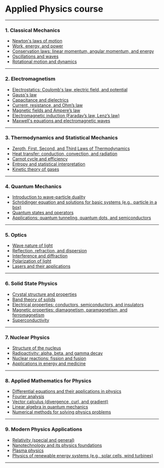 # Applied Physics course

---

### **1. Classical Mechanics**
- [Newton's laws of motion](https://github.com/aw-junaid/Quantum-Mechanics/blob/main/Applied%20Physics/Course/Newton's%20laws%20of%20motion.md)
- [Work, energy, and power](https://github.com/aw-junaid/Quantum-Mechanics/blob/main/Applied%20Physics/Course/Work%2C%20energy%2C%20and%20power.md)
- [Conservation laws: linear momentum, angular momentum, and energy](https://github.com/aw-junaid/Quantum-Mechanics/blob/main/Applied%20Physics/Course/Conservation%20laws%3A%20linear%20momentum%2C%20angular%20momentum%2C%20and%20energy.md)
- [Oscillations and waves](https://github.com/aw-junaid/Quantum-Mechanics/blob/main/Applied%20Physics/Course/Oscillations%20and%20waves.md)
- [Rotational motion and dynamics](https://github.com/aw-junaid/Quantum-Mechanics/blob/main/Applied%20Physics/Course/Rotational%20motion%20and%20dynamics.md)

---

### **2. Electromagnetism**
- [Electrostatics: Coulomb's law, electric field, and potential](https://github.com/aw-junaid/Quantum-Mechanics/blob/main/Applied%20Physics/Course/Electrostatics%3A%20Coulomb's%20law%2C%20electric%20field%2C%20and%20potential.md)
- [Gauss's law](https://github.com/aw-junaid/Quantum-Mechanics/blob/main/Applied%20Physics/Course/Gauss's%20law.md)
- [Capacitance and dielectrics](https://github.com/aw-junaid/Quantum-Mechanics/blob/main/Applied%20Physics/Course/Capacitance%20and%20dielectrics.md)
- [Current, resistance, and Ohm’s law](https://github.com/aw-junaid/Quantum-Mechanics/blob/main/Applied%20Physics/Course/Current%2C%20resistance%2C%20and%20Ohm%E2%80%99s%20law.md)
- [Magnetic fields and Ampere’s law](https://github.com/aw-junaid/Quantum-Mechanics/blob/main/Applied%20Physics/Course/Magnetic%20fields%20and%20Ampere%E2%80%99s%20law.md)
- [Electromagnetic induction (Faraday’s law, Lenz’s law)](https://github.com/aw-junaid/Quantum-Mechanics/blob/main/Applied%20Physics/Course/Electromagnetic%20induction%20(Faraday%E2%80%99s%20law%2C%20Lenz%E2%80%99s%20law).md)
- [Maxwell's equations and electromagnetic waves](https://github.com/aw-junaid/Quantum-Mechanics/blob/main/Applied%20Physics/Course/Maxwell's%20equations%20and%20electromagnetic%20waves.md)

---

### **3. Thermodynamics and Statistical Mechanics**
- [Zeroth, First, Second, and Third Laws of Thermodynamics](https://github.com/aw-junaid/Quantum-Mechanics/blob/main/Applied%20Physics/Course/Zeroth%2C%20First%2C%20Second%2C%20and%20Third%20Laws%20of%20Thermodynamics.md)
- [Heat transfer: conduction, convection, and radiation](https://github.com/aw-junaid/Quantum-Mechanics/blob/main/Applied%20Physics/Course/Heat%20transfer%3A%20conduction%2C%20convection%2C%20and%20radiation.md)
- [Carnot cycle and efficiency](https://github.com/aw-junaid/Quantum-Mechanics/blob/main/Applied%20Physics/Course/Carnot%20cycle%20and%20efficiency.md)
- [Entropy and statistical interpretation](https://github.com/aw-junaid/Quantum-Mechanics/blob/main/Applied%20Physics/Course/Entropy%20and%20Statistical%20Interpretation.md)
- [Kinetic theory of gases](https://github.com/aw-junaid/Quantum-Mechanics/blob/main/Applied%20Physics/Course/Kinetic%20theory%20of%20gases.md)

---

### **4. Quantum Mechanics**
- [Introduction to wave-particle duality](https://github.com/aw-junaid/Quantum-Mechanics/blob/main/Applied%20Physics/Course/Introduction%20to%20wave-particle%20duality.md)
- [Schrödinger equation and solutions for basic systems (e.g., particle in a box)](https://github.com/aw-junaid/Quantum-Mechanics/blob/main/Applied%20Physics/Course/Schr%C3%B6dinger%20equation%20and%20solutions%20for%20basic%20systems%20(e.g.%2C%20particle%20in%20a%20box).md)
- [Quantum states and operators](https://github.com/aw-junaid/Quantum-Mechanics/blob/main/Applied%20Physics/Course/Quantum%20states%20and%20operators.md)
- [Applications: quantum tunneling, quantum dots, and semiconductors](https://github.com/aw-junaid/Quantum-Mechanics/blob/main/Applied%20Physics/Course/Applications%3A%20quantum%20tunneling%2C%20quantum%20dots%2C%20and%20semiconductors.md)

---

### **5. Optics**
- [Wave nature of light](https://github.com/aw-junaid/Quantum-Mechanics/blob/main/Applied%20Physics/Course/Wave%20nature%20of%20light.md)
- [Reflection, refraction, and dispersion](https://github.com/aw-junaid/Quantum-Mechanics/blob/main/Applied%20Physics/Course/Reflection%2C%20refraction%2C%20and%20dispersion.md)
- [Interference and diffraction](https://github.com/aw-junaid/Quantum-Mechanics/blob/main/Applied%20Physics/Course/Interference%20and%20diffraction.md)
- [Polarization of light](https://github.com/aw-junaid/Quantum-Mechanics/blob/main/Applied%20Physics/Course/Polarization%20of%20light.md)
- [Lasers and their applications](https://github.com/aw-junaid/Quantum-Mechanics/blob/main/Applied%20Physics/Course/Lasers%20and%20their%20applications.md)

---

### **6. Solid State Physics**
- [Crystal structure and properties](https://github.com/aw-junaid/Quantum-Mechanics/blob/main/Applied%20Physics/Course/Crystal%20structure%20and%20properties.md)
- [Band theory of solids](https://github.com/aw-junaid/Quantum-Mechanics/blob/main/Applied%20Physics/Course/Band%20theory%20of%20solids.md)
- [Electrical properties: conductors, semiconductors, and insulators](https://github.com/aw-junaid/Quantum-Mechanics/blob/main/Applied%20Physics/Course/Electrical%20properties%3A%20conductors%2C%20semiconductors%2C%20and%20insulators.md)
- [Magnetic properties: diamagnetism, paramagnetism, and ferromagnetism](https://github.com/aw-junaid/Quantum-Mechanics/blob/main/Applied%20Physics/Course/Magnetic%20properties%3A%20diamagnetism%2C%20paramagnetism%2C%20and%20ferromagnetism.md)
- [Superconductivity](https://github.com/aw-junaid/Quantum-Mechanics/blob/main/Applied%20Physics/Course/Superconductivity.md)

---

### **7. Nuclear Physics**
- [Structure of the nucleus](https://github.com/aw-junaid/Quantum-Mechanics/blob/main/Applied%20Physics/Course/Structure%20of%20the%20nucleus.md)
- [Radioactivity: alpha, beta, and gamma decay](https://github.com/aw-junaid/Quantum-Mechanics/blob/main/Applied%20Physics/Course/Radioactivity%3A%20alpha%2C%20beta%2C%20and%20gamma%20decay.md)
- [Nuclear reactions: fission and fusion](https://github.com/aw-junaid/Quantum-Mechanics/blob/main/Applied%20Physics/Course/Nuclear%20reactions%3A%20fission%20and%20fusion.md)
- [Applications in energy and medicine](https://github.com/aw-junaid/Quantum-Mechanics/blob/main/Applied%20Physics/Course/Applications%20in%20energy%20and%20medicine.md)

---

### **8. Applied Mathematics for Physics**
- [Differential equations and their applications in physics](https://github.com/aw-junaid/Quantum-Mechanics/blob/main/Applied%20Physics/Course/Differential%20equations%20and%20their%20applications%20in%20physics.md)
- [Fourier analysis](https://github.com/aw-junaid/Quantum-Mechanics/blob/main/Applied%20Physics/Course/Fourier%20analysis.md)
- [Vector calculus (divergence, curl, and gradient)](https://github.com/aw-junaid/Quantum-Mechanics/blob/main/Applied%20Physics/Course/Vector%20calculus%20(divergence%2C%20curl%2C%20and%20gradient).md)
- [Linear algebra in quantum mechanics](https://github.com/aw-junaid/Quantum-Mechanics/blob/main/Applied%20Physics/Course/Linear%20algebra%20in%20quantum%20mechanics.md)
- [Numerical methods for solving physics problems
](https://github.com/aw-junaid/Quantum-Mechanics/blob/main/Applied%20Physics/Course/Numerical%20methods%20for%20solving%20physics%20problems.md)
---

### **9. Modern Physics Applications**
- [Relativity (special and general)](https://github.com/aw-junaid/Quantum-Mechanics/blob/main/Applied%20Physics/Course/Relativity%20(special%20and%20general).md)
- [Nanotechnology and its physics foundations](https://github.com/aw-junaid/Quantum-Mechanics/blob/main/Applied%20Physics/Course/Nanotechnology%20and%20its%20physics%20foundations.md)
- [Plasma physics](https://github.com/aw-junaid/Quantum-Mechanics/blob/main/Applied%20Physics/Course/Plasma%20physics.md)
- [Physics of renewable energy systems (e.g., solar cells, wind turbines)
](https://github.com/aw-junaid/Quantum-Mechanics/blob/main/Applied%20Physics/Course/Physics%20of%20renewable%20energy%20systems%20(e.g.%2C%20solar%20cells%2C%20wind%20turbines).md)
---
